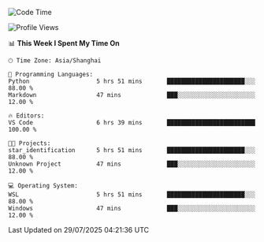 <!--START_SECTION:waka-->
![Code Time](http://img.shields.io/badge/Code%20Time-3%2C051%20hrs%2056%20mins-blue)

![Profile Views](http://img.shields.io/badge/Profile%20Views-1-blue)

📊 **This Week I Spent My Time On** 

```text
🕑︎ Time Zone: Asia/Shanghai

💬 Programming Languages: 
Python                   5 hrs 51 mins       ██████████████████████░░░   88.00 % 
Markdown                 47 mins             ███░░░░░░░░░░░░░░░░░░░░░░   12.00 % 

🔥 Editors: 
VS Code                  6 hrs 39 mins       █████████████████████████   100.00 % 

🐱‍💻 Projects: 
star_identification      5 hrs 51 mins       ██████████████████████░░░   88.00 % 
Unknown Project          47 mins             ███░░░░░░░░░░░░░░░░░░░░░░   12.00 % 

💻 Operating System: 
WSL                      5 hrs 51 mins       ██████████████████████░░░   88.00 % 
Windows                  47 mins             ███░░░░░░░░░░░░░░░░░░░░░░   12.00 % 
```


 Last Updated on 29/07/2025 04:21:36 UTC
<!--END_SECTION:waka-->